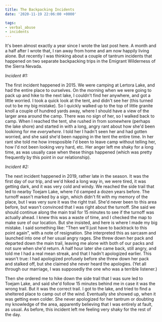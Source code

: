```yaml
---
title: The Backpacking Incidents
date: '2020-11-19 22:06:00 +0000'

tags:
- verbal_abuse
- incidents
---
```


It's been almost exactly a year since I wrote the last post here.  A
month and a half after I wrote that, I ran away from home and am now happily
living alone.  But recently I was thinking about a couple of tantrum
incidents that happened on two separate backpacking trips 
in the Emigrant Wilderness of the Sierra Nevada.

<!--more-->

*Incident #1:*

The first incident happened in 2015.  We were camping at Lertora Lake,
and had the entire place to ourselves.  On the morning when we were
going to pack up and hike to the next lake, I couldn't find her
anywhere, and got a little worried.  I took a quick look at the tent,
and didn't see her (this turned out to be my big mistake).  So I
quickly walked up to the top of little granite knoll a couple of
hundred yards away, where I should have a view of the larger area
around the camp.  There was no sign of her, so I walked back to camp.
When I reached the tent, she rushed in from somewhere (perhaps the
lake shore) and started in with a long, angry rant about how she'd
been lookinng for me *everywhere*.  I told her I hadn't seen her and
had gotten worried, and she said she'd been napping in the tent the entire
time.  In her rant she told me how irresposible I'd been to leave camp
without telling her, how I'd not been looking very hard, etc.  Her
anger left me shaky for a long time, as was usually case when these
things happened (which was pretty frequently by this point in our
relationship).

*Incident #2:*

The next incident happened in 2019, rather late in the season.  It was
the first day of our trip, and we'd hiked a long way in, we were
tired, it was getting dark, and it was very cold and windy.  We
reached the side trail that led to nearby Toejam Lake, where I'd
camped a dozen years before.  The turnoff wasn't marked by a sign,
which didn't fit with my memory of the place, but I was very sure it
was the right trail.  She'd never been to this area before, but wasn't
convinced that I was right about the turnoff.  She said we should
continue along the main trail for 15 minutes to see if the turnoff was
actually ahead.  I knew this was a waste of time, and I checked the
map to make sure of our location.  But she insisted, and here is where
I made my big mistake.  I said something like: "Then we'll just have
to backtrack to this point again", with a note of resignation.  She
interpreted this as sarcasm and launched into one of her usual angry
rages.  She threw down her pack and departed down the main trail,
leaving me alone with both of our packs and not sure when she'd
return.  A half hour later she came back, still angry, and told me I
had a real mean streak, and that I hadn't apologized earlier.  This
wasn't true: I had apologized profusely before she threw down her pack
and stalked off, but she claimed she never heard the apologies.  (Yet
all through our marriage, I was supposedly the one who was a terrible
listener.)

Then she ordered me to hike down the side trail that I was sure led to Toejam
Lake, and said she'd follow 15 minutes behind me in case it was the
wrong trail.  But it was the correct trail.  I got to the lake, and
tried to find a sheltered place to camp out of the wind.  Eventually
she showed up, when it was getting even colder.  She never apologized
for her tantrum or doubting my knowledge of the area, apparently
believing that I was entirely at fault, as usual.  As before, this
incident left me feeling very shaky for the rest of the day. 

